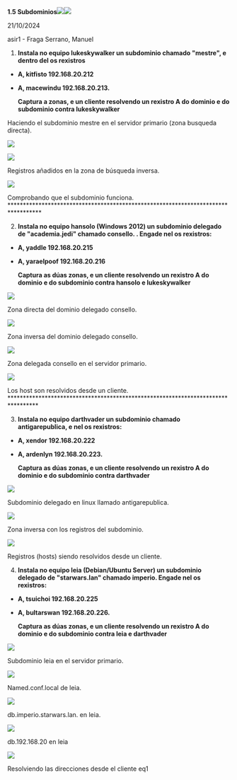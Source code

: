 ﻿**1.5 Subdominios![](Aspose.Words.7a343c6d-7648-4bc2-903e-87ce6c5c2bb8.001.jpeg)![](Aspose.Words.7a343c6d-7648-4bc2-903e-87ce6c5c2bb8.002.png)**

21/10/2024

asir1 - Fraga Serrano, Manuel

1. **Instala no equipo lukeskywalker un subdominio chamado "mestre", e dentro del os rexistros**
- **A, kitfisto 192.168.20.212**
- **A, macewindu 192.168.20.213.**

  **Captura a zonas, e un cliente resolvendo un rexistro A do dominio e do subdominio contra lukeskywalker**

Haciendo el subdominio mestre en el servidor primario (zona busqueda directa).

![](Aspose.Words.7a343c6d-7648-4bc2-903e-87ce6c5c2bb8.003.jpeg)

![](Aspose.Words.7a343c6d-7648-4bc2-903e-87ce6c5c2bb8.004.jpeg)

Registros añadidos en la zona de búsqueda inversa.

![](Aspose.Words.7a343c6d-7648-4bc2-903e-87ce6c5c2bb8.005.jpeg)

Comprobando que el subdominio funciona. \*\*\*\*\*\*\*\*\*\*\*\*\*\*\*\*\*\*\*\*\*\*\*\*\*\*\*\*\*\*\*\*\*\*\*\*\*\*\*\*\*\*\*\*\*\*\*\*\*\*\*\*\*\*\*\*\*\*\*\*\*\*\*\*\*\*\*\*\*\*\*\*\*\*\*\*\*\*\*\*\*\*

2. **Instala no equipo hansolo (Windows 2012) un subdominio delegado de "academia.jedi" chamado consello. . Engade nel os rexistros:**
- **A, yaddle 192.168.20.215**
- **A, yaraelpoof 192.168.20.216**

  **Captura as dúas zonas, e un cliente resolvendo un rexistro A do dominio e do subdominio contra hansolo e lukeskywalker**

![](Aspose.Words.7a343c6d-7648-4bc2-903e-87ce6c5c2bb8.006.jpeg)

Zona directa del dominio delegado consello.

![](Aspose.Words.7a343c6d-7648-4bc2-903e-87ce6c5c2bb8.007.jpeg)

Zona inversa del dominio delegado consello.

![](Aspose.Words.7a343c6d-7648-4bc2-903e-87ce6c5c2bb8.008.jpeg)

Zona delegada consello en el servidor primario.

![](Aspose.Words.7a343c6d-7648-4bc2-903e-87ce6c5c2bb8.009.jpeg)

Los host son resolvidos desde un cliente. \*\*\*\*\*\*\*\*\*\*\*\*\*\*\*\*\*\*\*\*\*\*\*\*\*\*\*\*\*\*\*\*\*\*\*\*\*\*\*\*\*\*\*\*\*\*\*\*\*\*\*\*\*\*\*\*\*\*\*\*\*\*\*\*\*\*\*\*\*\*\*\*\*\*\*\*\*\*\*\*\*

3. **Instala no equipo darthvader un subdominio chamado antigarepublica, e nel os rexistros:**
- **A, xendor 192.168.20.222**
- **A, ardenlyn 192.168.20.223.**

  **Captura as dúas zonas, e un cliente resolvendo un rexistro A do dominio e do subdominio contra darthvader**

![](Aspose.Words.7a343c6d-7648-4bc2-903e-87ce6c5c2bb8.010.jpeg)

Subdominio delegado en linux llamado antigarepublica.

![](Aspose.Words.7a343c6d-7648-4bc2-903e-87ce6c5c2bb8.011.jpeg)

Zona inversa con los registros del subdominio.

![](Aspose.Words.7a343c6d-7648-4bc2-903e-87ce6c5c2bb8.012.jpeg)

Registros (hosts) siendo resolvidos desde un cliente.

4. **Instala no equipo leia (Debian/Ubuntu Server) un subdominio delegado de "starwars.lan" chamado imperio. Engade nel os rexistros:**
- **A, tsuichoi 192.168.20.225**
- **A, bultarswan 192.168.20.226.**

  **Captura as dúas zonas, e un cliente resolvendo un rexistro A do dominio e do subdominio contra leia e darthvader**

![](Aspose.Words.7a343c6d-7648-4bc2-903e-87ce6c5c2bb8.013.jpeg)

Subdominio leia en el servidor primario.

![](Aspose.Words.7a343c6d-7648-4bc2-903e-87ce6c5c2bb8.014.jpeg)

Named.conf.local de leia.

![](Aspose.Words.7a343c6d-7648-4bc2-903e-87ce6c5c2bb8.015.jpeg)

db.imperio.starwars.lan. en leia.

![](Aspose.Words.7a343c6d-7648-4bc2-903e-87ce6c5c2bb8.016.jpeg)

db.192.168.20 en leia

![](Aspose.Words.7a343c6d-7648-4bc2-903e-87ce6c5c2bb8.017.jpeg)

Resolviendo las direcciones desde el cliente eq1

